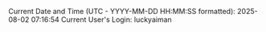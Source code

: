 Current Date and Time (UTC - YYYY-MM-DD HH:MM:SS formatted): 2025-08-02 07:16:54
Current User's Login: luckyaiman
